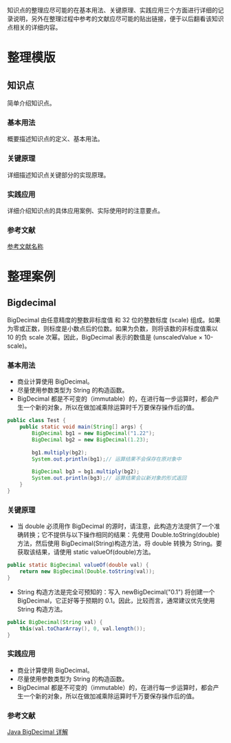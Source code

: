 知识点的整理应尽可能的在基本用法、关键原理、实践应用三个方面进行详细的记录说明，另外在整理过程中参考的文献应尽可能的贴出链接，便于以后翻看该知识点相关的详细内容。  

# 整理模版
## 知识点
简单介绍知识点。
### 基本用法
概要描述知识点的定义、基本用法。
### 关键原理
详细描述知识点关键部分的实现原理。
### 实践应用
详细介绍知识点的具体应用案例、实际使用时的注意要点。
### 参考文献  
[参考文献名称](引用参考文献链接) 

# 整理案例
## Bigdecimal
BigDecimal 由任意精度的整数非标度值 和 32 位的整数标度 (scale) 组成。如果为零或正数，则标度是小数点后的位数。如果为负数，则将该数的非标度值乘以 10 的负 scale 次幂。因此，BigDecimal 表示的数值是 (unscaledValue × 10-scale)。
### 基本用法
* 商业计算使用 BigDecimal。
* 尽量使用参数类型为 String 的构造函数。
* BigDecimal 都是不可变的（immutable）的，在进行每一步运算时，都会产生一个新的对象，所以在做加减乘除运算时千万要保存操作后的值。

```java
public class Test {
	public static void main(String[] args) {
		BigDecimal bg1 = new BigDecimal("1.22");
		BigDecimal bg2 = new BigDecimal(1.23);
		
		bg1.multiply(bg2);
		System.out.println(bg1);// 运算结果不会保存在原对象中
		
		BigDecimal bg3 = bg1.multiply(bg2);
		System.out.println(bg3);// 运算结果会以新对象的形式返回
	}
}
```

### 关键原理
* 当 double 必须用作 BigDecimal 的源时，请注意，此构造方法提供了一个准确转换；它不提供与以下操作相同的结果：先使用 Double.toString(double)方法，然后使用 BigDecimal(String)构造方法，将 double 转换为 String。要获取该结果，请使用 static valueOf(double)方法。

```java
public static BigDecimal valueOf(double val) {
    return new BigDecimal(Double.toString(val));
}
```

* String 构造方法是完全可预知的：写入 newBigDecimal("0.1") 将创建一个 BigDecimal，它正好等于预期的 0.1。因此，比较而言，通常建议优先使用 String 构造方法。

```java
public BigDecimal(String val) {
    this(val.toCharArray(), 0, val.length());
}
```

### 实践应用
* 商业计算使用 BigDecimal。
* 尽量使用参数类型为 String 的构造函数。
* BigDecimal 都是不可变的（immutable）的，在进行每一步运算时，都会产生一个新的对象，所以在做加减乘除运算时千万要保存操作后的值。

### 参考文献  
[Java BigDecimal 详解](http://blog.csdn.net/jackiehff/article/details/8582449)  
